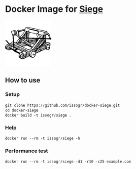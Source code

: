 # Docker Image for [Siege](http://www.joedog.org/siege-home/)

![icon](https://raw.githubusercontent.com/Issogr/docker-siege/master/catapult.png)

## How to use

### Setup

```console
git clone https://github.com/issogr/docker-siege.git
cd docker-siege
docker build -t issogr/siege .
```

### Help

```console
docker run --rm -t issogr/siege -h
```

### Performance test

```console
docker run --rm -t issogr/siege -d1 -r10 -c25 example.com
```
